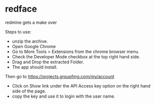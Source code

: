 redface
=======

redmine gets a make over

Steps to use:

- unzip the archive.
- Open Google Chrome 
- Go to More Tools > Extensions from the chrome browser menu.
- Check the Developer Mode checkbox at the top right hand side.
- Drag and Drop the extracted Folder.
- The app should install.

Then go to https://projects.groupfmg.com/my/account

- Click on Show link under the API Access key option on the right hand side of the page.
- copy the key and use it to login with the user name.
